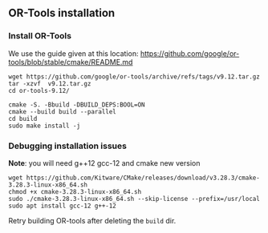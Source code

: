 ## OR-Tools installation

### Install OR-Tools
We use the guide given at this location:
https://github.com/google/or-tools/blob/stable/cmake/README.md


````
wget https://github.com/google/or-tools/archive/refs/tags/v9.12.tar.gz
tar -xzvf  v9.12.tar.gz
cd or-tools-9.12/

cmake -S. -Bbuild -DBUILD_DEPS:BOOL=ON
cmake --build build --parallel
cd build
sudo make install -j
````

### Debugging installation issues

**Note**: you will need g++12 gcc-12 and cmake new version

````
wget https://github.com/Kitware/CMake/releases/download/v3.28.3/cmake-3.28.3-linux-x86_64.sh
chmod +x cmake-3.28.3-linux-x86_64.sh
sudo ./cmake-3.28.3-linux-x86_64.sh --skip-license --prefix=/usr/local
sudo apt install gcc-12 g++-12 
````

Retry building OR-tools after deleting the `build` dir.
